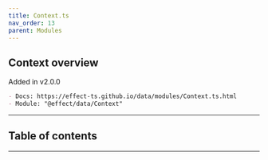 ```yaml
---
title: Context.ts
nav_order: 13
parent: Modules
---
```


## Context overview

Added in v2.0.0

```md
- Docs: https://effect-ts.github.io/data/modules/Context.ts.html
- Module: "@effect/data/Context"
```

---

<h2 class="text-delta">Table of contents</h2>

---
